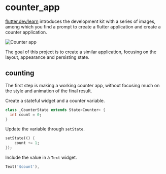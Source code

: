 # counter_app

[flutter.dev/learn](https://flutter.dev/learn) introduces the development kit with a series of images, among which you find a prompt to create a flutter application and create a counter application.

![Counter app](https://storage.googleapis.com/cms-storage-bucket/740d82517a6f13db51bd.png)

The goal of this project is to create a similar application, focusing on the layout, appearance and persisting state.

## counting

The first step is making a working counter app, without focusing much on the style and animation of the final result.

Create a stateful widget and a counter variable.

```dart
class _CounterState extends State<Counter> {
  int count = 0;
}
```

Update the variable through `setState`.

```dart
setState(() {
    count += 1;
});
```

Include the value in a `Text` widget.

```dart
Text('$count'),
```

<!-- ## Appearance

- custom fonts

- gradient

## Animation

- position -->
